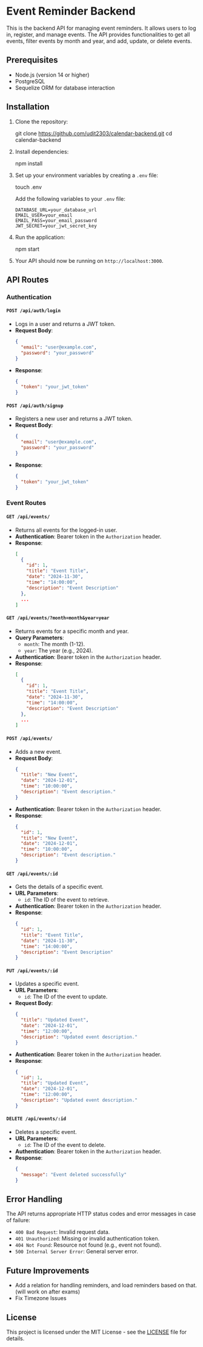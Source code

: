 
# Event Reminder Backend

This is the backend API for managing event reminders. It allows users to log in, register, and manage events. The API provides functionalities to get all events, filter events by month and year, and add, update, or delete events.

## Prerequisites

- Node.js (version 14 or higher)
- PostgreSQL
- Sequelize ORM for database interaction

## Installation

1. Clone the repository:

   git clone https://github.com/udit2303/calendar-backend.git
   cd calendar-backend

2. Install dependencies:

   npm install

3. Set up your environment variables by creating a `.env` file:

   touch .env

   Add the following variables to your `.env` file:

   ```
   DATABASE_URL=your_database_url
   EMAIL_USER=your_email
   EMAIL_PASS=your_email_password
   JWT_SECRET=your_jwt_secret_key
   ```

4. Run the application:

   npm start

5. Your API should now be running on `http://localhost:3000`.

## API Routes

### **Authentication**

#### `POST /api/auth/login`
- Logs in a user and returns a JWT token.
- **Request Body**:
  ```json
  {
    "email": "user@example.com",
    "password": "your_password"
  }
  ```
- **Response**:
  ```json
  {
    "token": "your_jwt_token"
  }
  ```

#### `POST /api/auth/signup`
- Registers a new user and returns a JWT token.
- **Request Body**:
  ```json
  {
    "email": "user@example.com",
    "password": "your_password"
  }
  ```
- **Response**:
  ```json
  {
    "token": "your_jwt_token"
  }
  ```

### **Event Routes**

#### `GET /api/events/`
- Returns all events for the logged-in user.
- **Authentication**: Bearer token in the `Authorization` header.
- **Response**:
  ```json
  [
    {
      "id": 1,
      "title": "Event Title",
      "date": "2024-11-30",
      "time": "14:00:00",
      "description": "Event Description"
    },
    ...
  ]
  ```

#### `GET /api/events/?month=month&year=year`
- Returns events for a specific month and year.
- **Query Parameters**:
  - `month`: The month (1-12).
  - `year`: The year (e.g., 2024).
- **Authentication**: Bearer token in the `Authorization` header.
- **Response**:
  ```json
  [
    {
      "id": 1,
      "title": "Event Title",
      "date": "2024-11-30",
      "time": "14:00:00",
      "description": "Event Description"
    },
    ...
  ]
  ```

#### `POST /api/events/`
- Adds a new event.
- **Request Body**:
  ```json
  {
    "title": "New Event",
    "date": "2024-12-01",
    "time": "10:00:00",
    "description": "Event description."
  }
  ```
- **Authentication**: Bearer token in the `Authorization` header.
- **Response**:
  ```json
  {
    "id": 1,
    "title": "New Event",
    "date": "2024-12-01",
    "time": "10:00:00",
    "description": "Event description."
  }
  ```

#### `GET /api/events/:id`
- Gets the details of a specific event.
- **URL Parameters**:
  - `id`: The ID of the event to retrieve.
- **Authentication**: Bearer token in the `Authorization` header.
- **Response**:
  ```json
  {
    "id": 1,
    "title": "Event Title",
    "date": "2024-11-30",
    "time": "14:00:00",
    "description": "Event Description"
  }
  ```

#### `PUT /api/events/:id`
- Updates a specific event.
- **URL Parameters**:
  - `id`: The ID of the event to update.
- **Request Body**:
  ```json
  {
    "title": "Updated Event",
    "date": "2024-12-01",
    "time": "12:00:00",
    "description": "Updated event description."
  }
  ```
- **Authentication**: Bearer token in the `Authorization` header.
- **Response**:
  ```json
  {
    "id": 1,
    "title": "Updated Event",
    "date": "2024-12-01",
    "time": "12:00:00",
    "description": "Updated event description."
  }
  ```

#### `DELETE /api/events/:id`
- Deletes a specific event.
- **URL Parameters**:
  - `id`: The ID of the event to delete.
- **Authentication**: Bearer token in the `Authorization` header.
- **Response**:
  ```json
  {
    "message": "Event deleted successfully"
  }
  ```

## Error Handling

The API returns appropriate HTTP status codes and error messages in case of failure:

- `400 Bad Request`: Invalid request data.
- `401 Unauthorized`: Missing or invalid authentication token.
- `404 Not Found`: Resource not found (e.g., event not found).
- `500 Internal Server Error`: General server error.

## Future Improvements
- Add a relation for handling reminders, and load reminders based on that. (will work on after exams)
- Fix Timezone Issues

## License

This project is licensed under the MIT License - see the [LICENSE](LICENSE) file for details.
